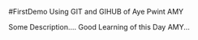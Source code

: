 #FirstDemo Using GIT and GIHUB of Aye Pwint AMY

Some Description.... Good Learning of this Day AMY...
